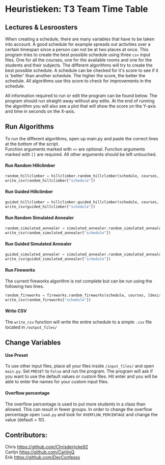 # Heuristieken: T3 Team Time Table

## Lectures & Lesroosters
When creating a schedule, there are many variables that have to be taken into account. A good schedule for example spreads out activities over a certain timespan since a person can not be at two places at once.
This program tries to create the best possible schedule using three `csv` input files. One for all the courses, one for the available rooms and one for the students and their subjects. The different algorithms
will try to create the best possible schedule. A schedule can be checked for it's score to see if it is 'better' than another schedule. The higher the score, the better the schedule. All algorithms use this
score to check for improvements in the schedule.

All information required to run or edit the program can be found below. The program should run straight away without any edits.
At the end of running the algorithm you will also see a plot that will show the score on the Y-axis and time in seconds on the X-axis.

## Run Algorithms

To run the different algorithms, open up main.py and paste the correct lines at the bottom of the script.<br />
Function arguments marked with `<>` are optional. Function arguments marked with `[]` are required. All other arguments should be left untouched.

#### Run Random Hillclimber
```python
random_hillclimber = hillclimber.random_hillclimber(schedule, courses, [desired_score], <max_duration>)
write_csv(random_hillclimber["schedule"])
```

#### Run Guided Hillclimber
```python
guided_hillclimber = hillclimber.guided_hillclimber(schedule, courses, [desired_score], <max_duration>)
write_csv(guided_hillclimber["schedule"])
```

#### Run  Random Simulated Annealer
```python
random_simulated_annealer = simulated_annealer.random_simulated_annealer(schedule, courses, [desired_score], <starting_temperature>, <max_duration>)
write_csv(random_simulated_annealer["schedule"])
```

#### Run Guided Simulated Annealer

```python
guided_simulated_annealer = simulated_annealer.random_simulated_annealer(schedule, courses, [desired_score], <starting_temperature>, <max_duration>)
write_csv(guided_simulated_annealer["schedule"])
```

#### Run Fireworks
The current fireworks algorithm is not complete but can be run using the following two lines.
```python
random_fireworks = fireworks.random_fireworks(schedule, courses, [desired_score], [offpsring_count])
write_csv(random_fireworks["schedule"])
```

#### Write CSV
The `write_csv` function will write the entire schedule to a simple `.csv` file located in `/output_files/`

## Change Variables

#### Use Preset
To use other input files, place all your files inside `/input_files/` and open `main.py`. Set `PRESET` to `False` and run the program. The program will ask if you want to use the default values or custom files. Hit enter and you will be able to enter the names for your custom input files.

#### Overflow percentage
The overflow percentage is used to put more students in a class than allowed. This can result in fewer groups. In order to change the overflow percentage open `load.py` and look for `OVERFLOW_PERCENTAGE` and change the value (default = 10).



## Contributors:
Chris https://github.com/Chrisderijcke92<br />
Carlijn https://github.com/CarlijnQ<br />
Erik https://github.com/DevConfesss<br />